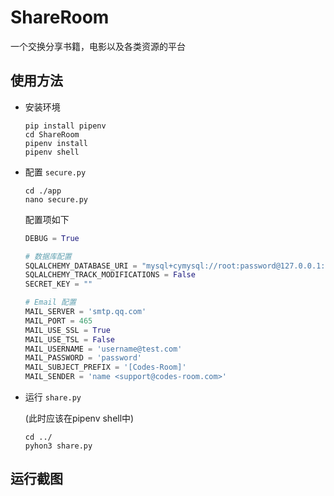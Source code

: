 # ShareRoom
一个交换分享书籍，电影以及各类资源的平台



## 使用方法

- 安装环境

  ```shell
  pip install pipenv
  cd ShareRoom
  pipenv install
  pipenv shell
  ```

- 配置 `secure.py`

  ```shell
  cd ./app
  nano secure.py
  ```

  配置项如下

  ```python
  DEBUG = True
  
  # 数据库配置
  SQLALCHEMY_DATABASE_URI = "mysql+cymysql://root:password@127.0.0.1:3306/database?charset=utf8"
  SQLALCHEMY_TRACK_MODIFICATIONS = False
  SECRET_KEY = ""
  
  # Email 配置
  MAIL_SERVER = 'smtp.qq.com'
  MAIL_PORT = 465
  MAIL_USE_SSL = True
  MAIL_USE_TSL = False
  MAIL_USERNAME = 'username@test.com'
  MAIL_PASSWORD = 'password'
  MAIL_SUBJECT_PREFIX = '[Codes-Room]'
  MAIL_SENDER = 'name <support@codes-room.com>'
  ```

- 运行 `share.py`

  (此时应该在pipenv shell中)

  ```shell
  cd ../
  pyhon3 share.py
  ```


## 运行截图

